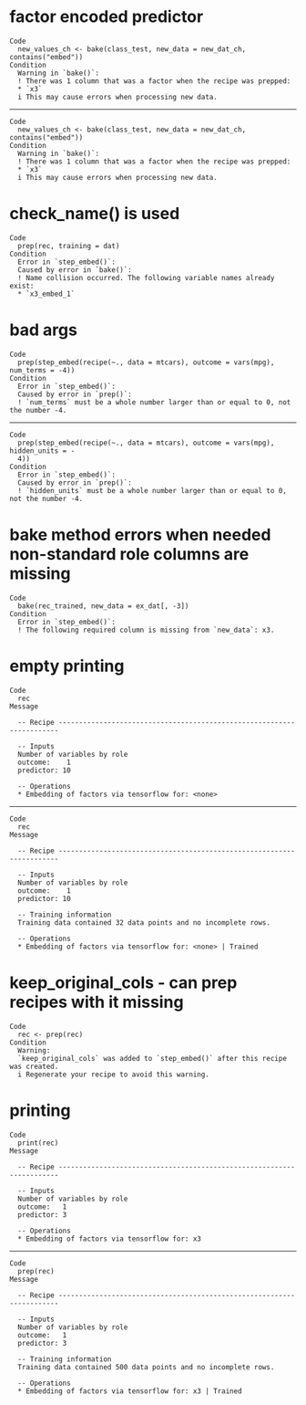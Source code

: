 # factor encoded predictor

    Code
      new_values_ch <- bake(class_test, new_data = new_dat_ch, contains("embed"))
    Condition
      Warning in `bake()`:
      ! There was 1 column that was a factor when the recipe was prepped:
      * `x3`
      i This may cause errors when processing new data.

---

    Code
      new_values_ch <- bake(class_test, new_data = new_dat_ch, contains("embed"))
    Condition
      Warning in `bake()`:
      ! There was 1 column that was a factor when the recipe was prepped:
      * `x3`
      i This may cause errors when processing new data.

# check_name() is used

    Code
      prep(rec, training = dat)
    Condition
      Error in `step_embed()`:
      Caused by error in `bake()`:
      ! Name collision occurred. The following variable names already exist:
      * `x3_embed_1`

# bad args

    Code
      prep(step_embed(recipe(~., data = mtcars), outcome = vars(mpg), num_terms = -4))
    Condition
      Error in `step_embed()`:
      Caused by error in `prep()`:
      ! `num_terms` must be a whole number larger than or equal to 0, not the number -4.

---

    Code
      prep(step_embed(recipe(~., data = mtcars), outcome = vars(mpg), hidden_units = -
      4))
    Condition
      Error in `step_embed()`:
      Caused by error in `prep()`:
      ! `hidden_units` must be a whole number larger than or equal to 0, not the number -4.

# bake method errors when needed non-standard role columns are missing

    Code
      bake(rec_trained, new_data = ex_dat[, -3])
    Condition
      Error in `step_embed()`:
      ! The following required column is missing from `new_data`: x3.

# empty printing

    Code
      rec
    Message
      
      -- Recipe ----------------------------------------------------------------------
      
      -- Inputs 
      Number of variables by role
      outcome:    1
      predictor: 10
      
      -- Operations 
      * Embedding of factors via tensorflow for: <none>

---

    Code
      rec
    Message
      
      -- Recipe ----------------------------------------------------------------------
      
      -- Inputs 
      Number of variables by role
      outcome:    1
      predictor: 10
      
      -- Training information 
      Training data contained 32 data points and no incomplete rows.
      
      -- Operations 
      * Embedding of factors via tensorflow for: <none> | Trained

# keep_original_cols - can prep recipes with it missing

    Code
      rec <- prep(rec)
    Condition
      Warning:
      `keep_original_cols` was added to `step_embed()` after this recipe was created.
      i Regenerate your recipe to avoid this warning.

# printing

    Code
      print(rec)
    Message
      
      -- Recipe ----------------------------------------------------------------------
      
      -- Inputs 
      Number of variables by role
      outcome:   1
      predictor: 3
      
      -- Operations 
      * Embedding of factors via tensorflow for: x3

---

    Code
      prep(rec)
    Message
      
      -- Recipe ----------------------------------------------------------------------
      
      -- Inputs 
      Number of variables by role
      outcome:   1
      predictor: 3
      
      -- Training information 
      Training data contained 500 data points and no incomplete rows.
      
      -- Operations 
      * Embedding of factors via tensorflow for: x3 | Trained

